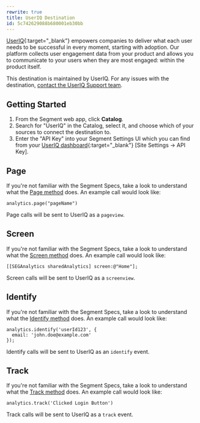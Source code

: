 ```yaml
---
rewrite: true
title: UserIQ Destination
id: 5c742629088b680001eb30bb
---
```

[UserIQ](http://useriq.com){:target="_blank"} empowers companies to deliver what each user needs to be successful in every moment, starting with adoption. Our platform collects user engagement data from your product and allows you to communicate to your users when they are most engaged: within the product itself.

This destination is maintained by UserIQ. For any issues with the destination, [contact the UserIQ Support team](mailto:support@useriq.com).


## Getting Started



1. From the Segment web app, click **Catalog**.
2. Search for "UserIQ" in the Catalog, select it, and choose which of your sources to connect the destination to.
3. Enter the "API Key" into your Segment Settings UI which you can find from your [UserIQ dashboard](https://app.useriq.com/){:target="_blank"} [Site Settings -> API Key].

## Page

If you're not familiar with the Segment Specs, take a look to understand what the [Page method](/docs/connections/spec/page/) does. An example call would look like:

```
analytics.page("pageName")
```

Page calls will be sent to UserIQ as a `pageview`.


## Screen

If you're not familiar with the Segment Specs, take a look to understand what the [Screen method](/docs/connections/spec/page/) does. An example call would look like:

```
[[SEGAnalytics sharedAnalytics] screen:@"Home"];
```

Screen calls will be sent to UserIQ as a `screenview`.


## Identify

If you're not familiar with the Segment Specs, take a look to understand what the [Identify method](/docs/connections/spec/identify/) does. An example call would look like:

```
analytics.identify('userId123', {
  email: 'john.doe@example.com'
});
```

Identify calls will be sent to UserIQ as an `identify` event.


## Track

If you're not familiar with the Segment Specs, take a look to understand what the [Track method](/docs/connections/spec/track/) does. An example call would look like:

```
analytics.track('Clicked Login Button')
```

Track calls will be sent to UserIQ as a `track` event.
